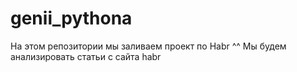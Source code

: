 # genii_pythona
На этом репозитории мы заливаем проект по Habr ^^
Мы будем анализировать статьи с сайта habr
